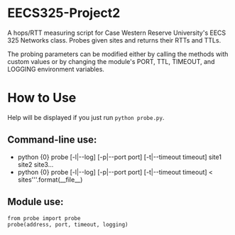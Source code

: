 EECS325-Project2
================

A hops/RTT measuring script for Case Western Reserve University's EECS 325 Networks class. Probes given sites and returns their RTTs and TTLs.

The probing parameters can be modified either by calling the methods with
custom values or by changing the module's PORT, TTL, TIMEOUT, and LOGGING
environment variables.

# How to Use
Help will be displayed if you just run `python probe.py`.

## Command-line use:
* python {0} probe \[-l|--log\] \[-p|--port port\] \[-t|--timeout timeout\] site1 site2 site3...
* python {0} probe \[-l|--log\] \[-p|--port port\] \[-t|--timeout timeout\] < sites'''.format(\_\_file\_\_)

## Module use:
    from probe import probe
    probe(address, port, timeout, logging)
